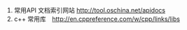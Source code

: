 1.  常用API 文档索引网站  http://tool.oschina.net/apidocs
2. c++ 常用库　http://en.cppreference.com/w/cpp/links/libs 
